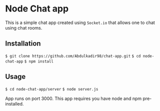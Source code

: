 # Node Chat app

This is a simple chat app created using `Socket.io` that allows one to chat using chat rooms.

## Installation

`$ git clone https://github.com/Abdulkadir98/chat-app.git`
`$ cd node-chat-app`
`$ npm install`

## Usage
`$ cd node-chat-app/server`
`$ node server.js`

App runs on port 3000.
This app requires you have node and npm pre-installed.